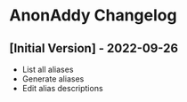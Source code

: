 # AnonAddy Changelog

## [Initial Version] - 2022-09-26

- List all aliases
- Generate aliases
- Edit alias descriptions